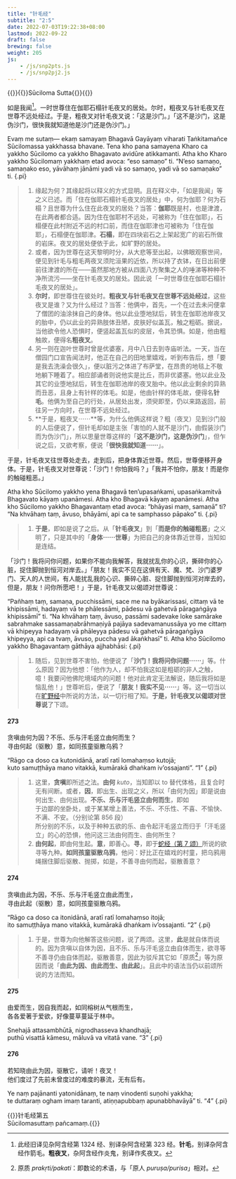 ```yaml
---
title: "针毛经"
subtitle: "2:5"
date: 2022-07-03T19:22:38+08:00
lastmod: 2022-09-22
draft: false
brewing: false
weight: 205
js:
    - /js/snp2pts.js
    - /js/snp2pj2.js
---
```



{{<subtitle>}}{{<suttalink src="snp2.5">}}Sūciloma Sutta{{</suttalink>}}{{</subtitle>}}

如是我闻[^a-1]。一时世尊住在伽耶石榻针毛夜叉的居处。尔时，粗夜叉与针毛夜叉在世尊不远处经过。于是，粗夜叉对针毛夜叉说：「这是沙门。」「这不是沙门，这是伪沙门，很快我就知道他是沙门还是伪沙门。」

Evaṃ me sutaṃ— ekaṃ samayaṃ Bhagavā Gayāyaṃ viharati Ṭaṅkitamañce Sūcilomassa yakkhassa bhavane. Tena kho pana samayena Kharo ca yakkho Sūcilomo ca yakkho Bhagavato avidūre atikkamanti. Atha kho Kharo yakkho Sūcilomaṃ yakkhaṃ etad avoca: “eso samaṇo” ti. “N’eso samaṇo, samaṇako eso, yāvāhaṃ jānāmi yadi vā so samaṇo, yadi vā so samaṇako” ti.
{.pi}

> 1. 缘起为何？其缘起将以释义的方式显明。且在释义中，「如是我闻」等之义已述。而「住在伽耶石榻针毛夜叉的居处」中，何为伽耶？何为石榻？且世尊为什么住在此夜叉的居处？当答：**伽耶**既是村，也是津渡，在此两者都合适。因为住在伽耶村不远处，可被称为「住在伽耶」，石榻便在此村附近不远的村口前，而住在伽耶津也可被称为「住在伽耶」，石榻便在伽耶津。**石榻**，即在四块岩石之上架起宽广的岩石所做的岩床。夜叉的居处便依于此，如旷野的居处。
> 1. 或者，因为世尊在这天黎明时分，从大悲等至出起，以佛眼观察世间，便见到针毛与粗毛两夜叉须陀洹果的近依，所以持了衣钵，在日出前便前往津渡的所在——虽然那地方被从四面八方聚集之人的唾涕等种种不净所流污——坐在针毛夜叉的居处。因此说「一时世尊住在伽耶石榻针毛夜叉的居处」。
> 1. **尔时**，即世尊住在彼处时。**粗夜叉与针毛夜叉在世尊不远处经过**，这些夜叉是谁？又为什么经过？当答：他俩中，首先，一个在过去未问便拿了僧团的油涂抹自己的身体。他以此业堕地狱后，转生在伽耶池岸夜叉的胎中，仍以此业的异熟肢体丑陋，皮肤好似盖瓦，触之粗砺。据说，当他欲令他人恐惧时，便竖起盖瓦似的皮层，令其恐惧。如是，他由粗触故，便得名**粗夜叉**。
> 1. 另一则在迦叶世尊时曾是优婆塞，月中八日去到寺庙听法。一天，当在僧园门口宣告闻法时，他正在自己的田地里嬉戏，听到布告后，想「要是我去洗澡会很久」，便以脏污之体进了布萨堂，在昂贵的地毯上不敬地躺下睡着了。相应部诵者则说他实是比丘，而非优婆塞。他以此业及其它的业堕地狱后，转生在伽耶池岸的夜叉胎中。他以此业剩余的异熟而丑恶，且身上有针样的体毛。如是，他由针样的体毛故，便得名**针毛**。他俩为至自己的行处，从居处出发，须臾即至，仍以来路返回，前往另一方向时，在世尊不远处经过。
> 1. **于是，粗夜叉⋯⋯**等，为什么他俩这样说？粗（夜叉）见到沙门般的人后便说了，但针毛却如是主张「害怕的人就不是沙门，由假装沙门而为伪沙门」，所以思量世尊这样的「**这不是沙门，这是伪沙门**」，但乍说之后，又欲考察，便说「**很快我就知道⋯⋯**」。

[^a-1]: 此经旧译见杂阿含经第 1324 经、别译杂阿含经第 323 经。**针毛**，别译杂阿含经作箭毛。**粗夜叉**，杂阿含经作炎鬼，别译作炙夜叉。

于是，针毛夜叉往世尊处走去，走到后，把身体靠近世尊。然后，世尊便移开身体。于是，针毛夜叉对世尊说：「沙门！你怕我吗？」「我并不怕你，朋友！而是你的触碰粗恶。」

Atha kho Sūcilomo yakkho yena Bhagavā ten’upasaṅkami, upasaṅkamitvā Bhagavato kāyaṃ upanāmesi. Atha kho Bhagavā kāyaṃ apanāmesi. Atha kho Sūcilomo yakkho Bhagavantaṃ etad avoca: “bhāyasi maṃ, samaṇā” ti? “Na khvāhaṃ taṃ, āvuso, bhāyāmi, api ca te samphasso pāpako” ti.
{.pi}

> 1. **于是**，即如是说了之后。从「**针毛夜叉**」到「**而是你的触碰粗恶**」之义明了，只是其中的「**身体⋯⋯世尊**」为把自己的身体靠近世尊，当知如是连结。

「沙门！我将问你问题，如果你不能向我解答，我就扰乱你的心识，撕碎你的心脏，捉住脚抛到恒河对岸去。」「朋友！我实不见在这俱有天、魔、梵、沙门婆罗门、天人的人世间，有人能扰乱我的心识、撕碎心脏、捉住脚抛到恒河对岸去的，但是，朋友！问你所愿吧！」于是，针毛夜叉以偈颂对世尊说：

“Pañhaṃ taṃ, samaṇa, pucchissāmi, sace me na byākarissasi, cittaṃ vā te khipissāmi, hadayaṃ vā te phālessāmi, pādesu vā gahetvā pāragaṅgāya khipissāmī” ti. “Na khvāhaṃ taṃ, āvuso, passāmi sadevake loke samārake sabrahmake sassamaṇabrāhmaṇiyā pajāya sadevamanussāya yo me cittaṃ vā khipeyya hadayaṃ vā phāleyya pādesu vā gahetvā pāragaṅgāya khipeyya, api ca tvaṃ, āvuso, puccha yad ākaṅkhasī” ti. Atha kho Sūcilomo yakkho Bhagavantaṃ gāthāya ajjhabhāsi:
{.pi}

> 1. 随后，见到世尊不害怕，他便说了「**沙门！我将问你问题⋯⋯**」等。什么原因？因为他想：「他作为人，却不怕我这如是粗砺的非人之触，噫！我要问他佛陀境域内的问题！他对此肯定无法解说，随后我将如是恼乱他！」世尊听后，便说了「**朋友！我实不见⋯⋯**」等。这一切当以在[旷野经](../110/)中所说的方法，以一切行相了知。**于是，针毛夜叉以偈颂对世尊说**了下颂。

#### 273

贪嗔由何为因？不乐、乐与汗毛竖立由何而生？  
寻由何起（驱散）意，如同孩童驱散乌鸦？

“Rāgo ca doso ca kutonidānā, aratī ratī lomahaṃso kutojā;  
kuto samuṭṭhāya mano vitakkā, kumārakā dhaṅkam iv’ossajanti”. <q>1</q>
{.pi}

> 1. 这里，**贪嗔**即所述之法。**由何** *kuto*，当知即以 to 替代体格，且复合时无有间断。或者，**因**，即出生、出现之义，所以「由何为因」即是说由何出生、由何出现。**不乐、乐与汗毛竖立由何而生**，即如<div>于边鄙的坐卧处，或于某某增上善法，不乐、不乐性、不喜、不愉快、不满、不安。（分别论第 856 段）</div>所分别的不乐，以及于种种五欲的乐、由令起汗毛竖立而归于「汗毛竖立」的心的恐惧，他问这三法由何而生、由何所生？
> 1. **由何起**，即由何生起。**意**，即善心。**寻**，即于[蛇经（第 7 颂）](../101/#7)所说的欲寻等九种。**如同孩童驱散乌鸦**，他问：好比正在嬉戏的村童，把乌鸦用绳捆住脚后驱散、抛掷，如是，不善寻由何而起，驱散善意？

#### 274

贪嗔由此为因，不乐、乐与汗毛竖立由此而生，  
寻由此起（驱散）意，如同孩童驱散乌鸦。

“Rāgo ca doso ca itonidānā, aratī ratī lomahaṃso itojā;  
ito samuṭṭhāya mano vitakkā, kumārakā dhaṅkam iv’ossajanti. <q>2</q>
{.pi}

> 1. 于是，世尊为向他解答这些问题，说了两颂。这里，**此**是就自体而说的。因为贪嗔以自体为因，且不乐、乐与汗毛竖立由自体而生，欲寻等不善寻仍由自体而起，驱散善意，因此为驳斥其它如「原质[^274-1]」等为原因而说「**由此为因、由此而生、由此起**」。且此中的语法当仍以前颂所说的方法而知。

[^274-1]: 原质 *prakṛti/pakati*：即数论的术语，与「原人 *puruṣa/purisa*」相对。

#### 275

由爱而生，因自我而起，如同榕树从气根而生，  
各各爱著于爱欲，好像蔓草蔓延于林中。

Snehajā attasambhūtā, nigrodhasseva khandhajā;  
puthū visattā kāmesu, māluvā va vitatā vane. <q>3</q>
{.pi}

#### 276

若知晓由此为因，驱散它，请听！夜叉！  
他们度过了先前未曾度过的难度的暴流，无有后有。

Ye naṃ pajānanti yatonidānaṃ, te naṃ vinodenti suṇohi yakkha;  
te duttaraṃ ogham imaṃ taranti, atiṇṇapubbaṃ apunabbhavāyā” ti. <q>4</q>
{.pi}


{{<eof>}}针毛经第五<br>Sūcilomasuttaṃ pañcamaṃ.{{</eof>}}